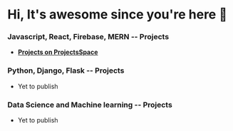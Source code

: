# Hi, It's awesome since you're here 👋

### Javascript, React, Firebase, MERN  -- Projects

- **[Projects on ProjectsSpace](https://github.com/ProjectsSpace)**

### Python, Django, Flask -- Projects

- Yet to publish

### Data Science and Machine learning -- Projects

- Yet to publish

<!--
**Mocarram/Mocarram** is a ✨ _special_ ✨ repository because its `README.md` (this file) appears on your GitHub profile.

Here are some ideas to get you started:

- 🔭 I’m currently working on ...
- 🌱 I’m currently learning ...
- 👯 I’m looking to collaborate on ...
- 🤔 I’m looking for help with ...
- 💬 Ask me about ...
- 📫 How to reach me: ...
- 😄 Pronouns: ...
- ⚡ Fun fact: ...
-->
